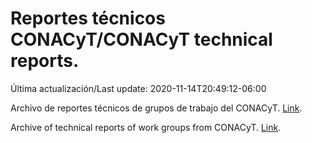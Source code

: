 # Reportes técnicos CONACyT/CONACyT technical reports.

Última actualización/Last update: 2020-11-14T20:49:12-06:00

Archivo de reportes técnicos de grupos de trabajo del CONACyT. [Link](https://coronavirus.conacyt.mx/productos/index.html).

Archive of technical reports of work groups from CONACyT. [Link](https://coronavirus.conacyt.mx/productos/index.html).
